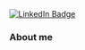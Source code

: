 <div id="badges">
  <a href="https://www.linkedin.com/in/ben-tonissen-mcgrath-22bb4a5b/">
    <img src="https://img.shields.io/badge/LinkedIn-blue?style=for-the-badge&logo=linkedin&logoColor=white" alt="LinkedIn Badge"/>
  </a>

### About me <br />

